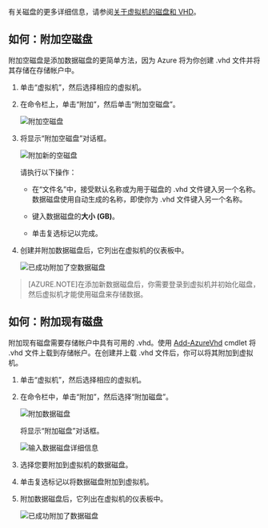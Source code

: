 
有关磁盘的更多详细信息，请参阅[关于虚拟机的磁盘和 VHD](/documentation/articles/storage-about-disks-and-vhds-linux/)。

## <a id="attachempty"></a>如何：附加空磁盘

附加空磁盘是添加数据磁盘的更简单方法，因为 Azure 将为你创建 .vhd 文件并将其存储在存储帐户中。

1. 单击“虚拟机”，然后选择相应的虚拟机。

2. 在命令栏上，单击“附加”，然后单击“附加空磁盘”。


	![附加空磁盘](./media/howto-attach-disk-window-linux/AttachEmptyDisk.png)

3.	将显示“附加空磁盘”对话框。


	![附加新的空磁盘](./media/howto-attach-disk-window-linux/AttachEmptyDetail.png)


	请执行以下操作：

	- 在“文件名”中，接受默认名称或为用于磁盘的 .vhd 文件键入另一个名称。数据磁盘使用自动生成的名称，即使你为 .vhd 文件键入另一个名称。

	- 键入数据磁盘的**大小 (GB)**。

	- 单击复选标记以完成。

4.	创建并附加数据磁盘后，它列出在虚拟机的仪表板中。

	![已成功附加了空数据磁盘](./media/howto-attach-disk-window-linux/AttachEmptySuccess.png)
	
> [AZURE.NOTE]在添加新数据磁盘后，你需要登录到虚拟机并初始化磁盘，然后虚拟机才能使用磁盘来存储数据。

## <a id="attachexisting"></a>如何：附加现有磁盘

附加现有磁盘需要存储帐户中具有可用的 .vhd。使用 [Add-AzureVhd](https://msdn.microsoft.com/zh-cn/library/azure/dn495173.aspx) cmdlet 将 .vhd 文件上载到存储帐户。在创建并上载 .vhd 文件后，你可以将其附加到虚拟机。

1. 单击“虚拟机”，然后选择相应的虚拟机。

2. 在命令栏中，单击“附加”，然后选择“附加磁盘”。


	![附加数据磁盘](./media/howto-attach-disk-window-linux/AttachExistingDisk.png)

	将显示“附加磁盘”对话框。



	![输入数据磁盘详细信息](./media/howto-attach-disk-window-linux/AttachExistingDetail.png)

3. 选择您要附加到虚拟机的数据磁盘。

4. 单击复选标记以将数据磁盘附加到虚拟机。

5.	附加数据磁盘后，它列出在虚拟机的仪表板中。


	![已成功附加了数据磁盘](./media/howto-attach-disk-window-linux/AttachExistingSuccess.png)

<!---HONumber=Mooncake_1207_2015-->